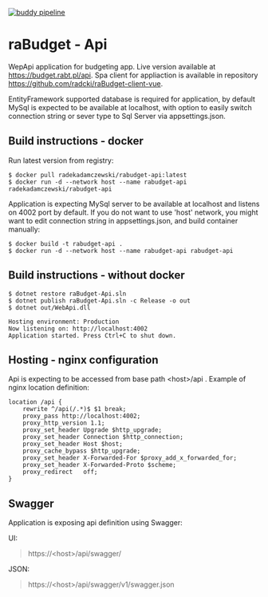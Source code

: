 [![buddy pipeline](https://app.buddy.works/radekadamczewski/rabudget-api/pipelines/pipeline/207338/badge.svg?token=e526fabfec06767eae9d1e35382fa7f4a8db20b4cb73226ce7a174a6b0823957 "buddy pipeline")](https://app.buddy.works/radekadamczewski/rabudget-api/pipelines/pipeline/207338)
# raBudget - Api

WepApi application for budgeting app. Live version available at https://budget.rabt.pl/api.  Spa client for appliaction is available in repository https://github.com/radcki/raBudget-client-vue.

EntityFramework supported database is required for application, by default MySql is expected to be available at localhost, with option to easily switch connection string or sever type to Sql Server via appsettings.json. 

## Build instructions - docker
Run latest version from registry:
``` console
$ docker pull radekadamczewski/rabudget-api:latest
$ docker run -d --network host --name rabudget-api radekadamczewski/rabudget-api
```
Application is expecting MySql server to be available at localhost and listens on 4002 port by default. If you do not want to use 'host' network, you might want to edit connection string in appsettings.json, and build container manually:

``` console
$ docker build -t rabudget-api .
$ docker run -d --network host --name rabudget-api rabudget-api
```

## Build instructions - without docker

``` console
$ dotnet restore raBudget-Api.sln
$ dotnet publish raBudget-Api.sln -c Release -o out
$ dotnet out/WebApi.dll

Hosting environment: Production
Now listening on: http://localhost:4002
Application started. Press Ctrl+C to shut down.
```
## Hosting - nginx configuration
Api is expecting to be accessed from base path \<host>/api . Example of nginx location definition:

``` nginx
location /api {
    rewrite ^/api(/.*)$ $1 break;
    proxy_pass http://localhost:4002;
    proxy_http_version 1.1;
    proxy_set_header Upgrade $http_upgrade;
    proxy_set_header Connection $http_connection;
    proxy_set_header Host $host;
    proxy_cache_bypass $http_upgrade;
    proxy_set_header X-Forwarded-For $proxy_add_x_forwarded_for;
    proxy_set_header X-Forwarded-Proto $scheme;
    proxy_redirect   off;
}
```

## Swagger
Application is exposing api definition using Swagger:

UI: 
>https://\<host>/api/swagger/

JSON: 
>https://\<host>/api/swagger/v1/swagger.json